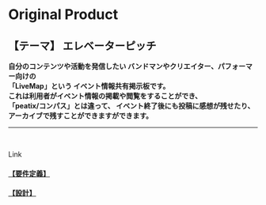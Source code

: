 # Original Product
## 【テーマ】 エレベーターピッチ
**自分のコンテンツや活動を発信したい
バンドマンやクリエイター、パフォーマー向けの<br>
「LiveMap」という
イベント情報共有掲示板です。<br>
これは利用者がイベント情報の掲載や閲覧をすることができ、<br>
「peatix/コンパス」とは違って、
イベント終了後にも投稿に感想が残せたり、アーカイブで残すことができますができます。**

---

<br>

Link
#### [【要件定義】](documents/requirement.md) 
#### [【設計】](documents/planning.md) 
